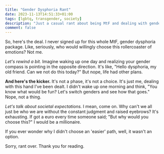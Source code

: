 ```yaml
---
title: "Gender Dysphoria Rant"
date: 2023-11-13T14:51:33+01:00
tags: [lgbtq, transgender, society]
description: "Just a casual rant about being MtF and dealing with gender dysphoria."
comment: false
---
```


So, here's the deal. I never signed up for this whole MtF, gender dysphoria package. Like, seriously, who would willingly choose this rollercoaster of emotions? Not me.

*Let's rewind a bit.* Imagine waking up one day and realizing your gender compass is pointing in the opposite direction. It's like, "Hello dysphoria, my old friend. Can we not do this today?" But nope, life had other plans.

**And here's the kicker.** It's not a phase, it's not a choice. It's just me, dealing with this hand I've been dealt. I didn't wake up one morning and think, "You know what would be fun? Let's switch genders and see how that goes." Nope, not a thing.

*Let's talk about societal expectations.* I mean, come on. Why can't we all just be who we are without the constant judgment and raised eyebrows? It's exhausting. If got a euro every time someone said; "But why would you choose this?" I would be a millionaire.

If you ever wonder why I didn't choose an 'easier' path, well, it wasn't an option.

Sorry, rant over. Thank you for reading.
